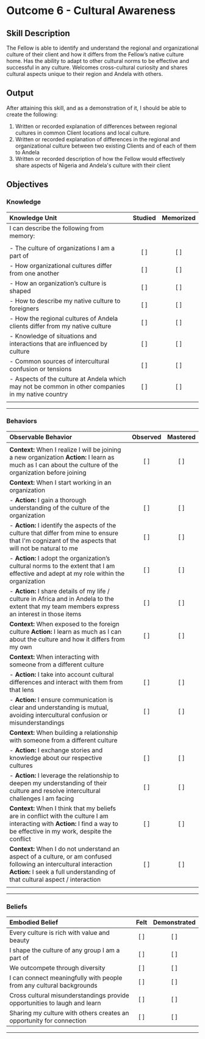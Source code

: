 # Outcome 6 - Cultural Awareness


## Skill Description

The Fellow is able to identify and understand the regional and organizational culture of their client and how it differs from the Fellow’s native culture home. Has the ability to adapt to other cultural norms to be effective and successful in any culture. Welcomes cross-cultural curiosity and shares cultural aspects unique to their region and Andela with others.


## Output
After attaining this skill, and as a demonstration of it, I should be able to create the following:

1. Written or recorded explanation of differences between regional cultures in common Client locations and local culture.
2. Written or recorded explanation of differences in the regional and organizational culture between two existing Clients and of each of them to Andela
3. Written or recorded description of how the Fellow would effectively share aspects of Nigeria and Andela's culture with their client


## Objectives

### Knowledge


| Knowledge Unit | Studied | Memorized |
|:---|:---:|:---:|
| I can describe the following from memory: | | |
| | | |
| - The culture of organizations I am a part of | [ ] | [ ] |
| - How organizational cultures differ from one another  | [ ] | [ ] |
| - How an organization’s culture is shaped | [ ] | [ ] |
| - How to describe my native culture to foreigners | [ ] | [ ] |
| - How the regional cultures of Andela clients differ from my native culture | [ ] | [ ] |
| - Knowledge of situations and interactions that are influenced by culture | [ ] | [ ] |
| - Common sources of intercultural confusion or tensions | [ ] | [ ] |
| - Aspects of the culture at Andela which may not be common in other companies in my native country | [ ] | [ ] |
| | | |

---

### Behaviors

| Observable Behavior | Observed | Mastered |
|:---|:---:|:---:|
| | | |
| **Context:** When I realize I will be  joining a new organization **Action:** I learn as much as I can about the culture of the organization before joining | [ ] | [ ] |
| **Context:** When I start working in an organization | | |
| - **Action:** I gain a thorough understanding of the culture of the organization | [ ] | [ ] |
| - **Action:** I identify the aspects of the culture that differ from mine to ensure that I'm cognizant of the aspects that will not be natural to me | [ ] | [ ] |
| - **Action:** I adopt the organization’s cultural norms to the extent that I am effective and adept at my role within the organization | [ ] | [ ] |
| - **Action:** I share details of my life / culture in Africa and in Andela to the extent that my team members express an interest in those items | [ ] | [ ] |
| **Context:** When exposed to the foreign culture **Action:** I learn as much as I can about the culture and how it differs from my own | [ ] | [ ] |
| **Context:** When interacting with someone from a different culture | | |
| - **Action:** I take into account cultural differences and interact with them from that lens | [ ] | [ ] |
| - **Action:** I ensure communication is clear and understanding is mutual, avoiding intercultural confusion or misunderstandings  | [ ] | [ ] |
| **Context:** When building a relationship with someone from a different culture | | |
| - **Action:** I exchange stories and knowledge about our respective cultures | [ ] | [ ] |
| - **Action:** I leverage the relationship to deepen my understanding of their culture and resolve intercultural challenges I am facing | [ ] | [ ] |
| **Context:** When I think that my beliefs are in conflict with the culture I am interacting with **Action:** I find a way to be effective in my work, despite the conflict | [ ] | [ ] |
| **Context:** When I do not understand an aspect of a culture, or am confused following an intercultural interaction **Action:** I seek a full understanding of that cultural aspect / interaction | [ ] | [ ] |
| | | |

---


### Beliefs


| Embodied Belief | Felt | Demonstrated |
|:---|:---:|:---:|
| Every culture is rich with value and beauty | [ ] | [ ] |
| I shape the culture of any group I am a part of | [ ] | [ ] |
| We outcompete through diversity | [ ] | [ ] |
| I can connect meaningfully with people from any cultural backgrounds | [ ] | [ ] |
| Cross cultural misunderstandings provide opportunities to laugh and learn | [ ] | [ ] |
| Sharing my culture with others creates an opportunity for connection | [ ] | [ ] |
---